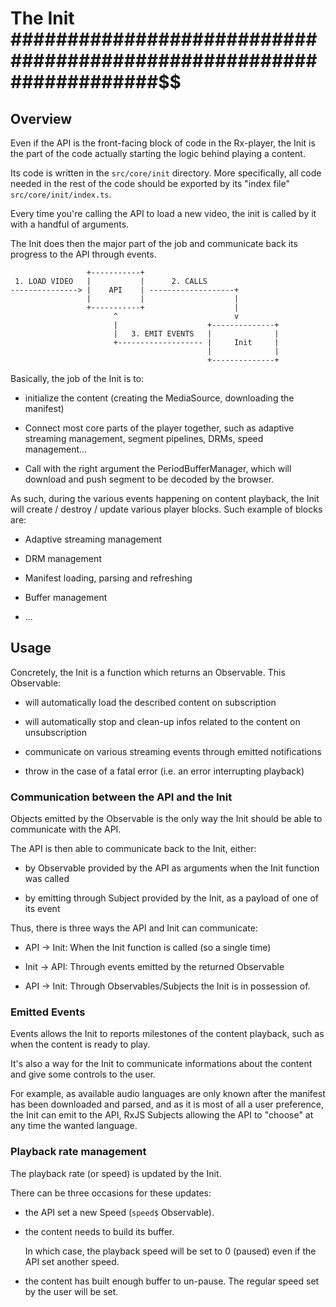 # The Init ###################################################################$$


## Overview ####################################################################

Even if the API is the front-facing block of code in the Rx-player, the Init
is the part of the code actually starting the logic behind playing a content.

Its code is written in the ``src/core/init`` directory. More specifically,
all code needed in the rest of the code should be exported by its "index file"
``src/core/init/index.ts``.

Every time you're calling the API to load a new video, the init is called by it
with a handful of arguments.

The Init does then the major part of the job and communicate back its progress
to the API through events.

```
                 +-----------+
 1. LOAD VIDEO   |           |      2. CALLS
---------------> |    API    | -------------------+
                 |           |                    |
                 +-----------+                    |
                       ^                          v
                       |                    +--------------+
                       |   3. EMIT EVENTS   |              |
                       +------------------- |     Init     |
                                            |              |
                                            +--------------+
```

Basically, the job of the Init is to:

  - initialize the content (creating the MediaSource, downloading the manifest)

  - Connect most core parts of the player together, such as adaptive
    streaming management, segment pipelines, DRMs, speed management...

  - Call with the right argument the PeriodBufferManager, which will download
    and push segment to be decoded by the browser.

As such, during the various events happening on content playback, the Init
will create / destroy / update various player blocks. Such example of blocks
are:

  - Adaptive streaming management

  - DRM management

  - Manifest loading, parsing and refreshing

  - Buffer management

  - ...



## Usage #######################################################################

Concretely, the Init is a function which returns an Observable.
This Observable:

  - will automatically load the described content on subscription

  - will automatically stop and clean-up infos related to the content on
    unsubscription

  - communicate on various streaming events through emitted notifications

  - throw in the case of a fatal error (i.e. an error interrupting playback)


### Communication between the API and the Init #################################

Objects emitted by the Observable is the only way the Init should be able to
communicate with the API.

The API is then able to communicate back to the Init, either:

  - by Observable provided by the API as arguments when the Init function was
    called

  - by emitting through Subject provided by the Init, as a payload of one of
    its event

Thus, there is three ways the API and Init can communicate:

  - API -> Init: When the Init function is called (so a single time)

  - Init -> API: Through events emitted by the returned Observable

  - API -> Init: Through Observables/Subjects the Init is in possession of.


### Emitted Events #############################################################

Events allows the Init to reports milestones of the content playback, such as
when the content is ready to play.

It's also a way for the Init to communicate informations about the content and
give some controls to the user.

For example, as available audio languages are only known after the manifest has
been downloaded and parsed, and as it is most of all a user preference, the
Init can emit to the API, RxJS Subjects allowing the API to "choose" at any
time the wanted language.



### Playback rate management ###################################################

The playback rate (or speed) is updated by the Init.

There can be three occasions for these updates:

  - the API set a new Speed (``speed$`` Observable).

  - the content needs to build its buffer.

    In which case, the playback speed will be set to 0 (paused) even if the
    API set another speed.

  - the content has built enough buffer to un-pause.
    The regular speed set by the user will be set.
